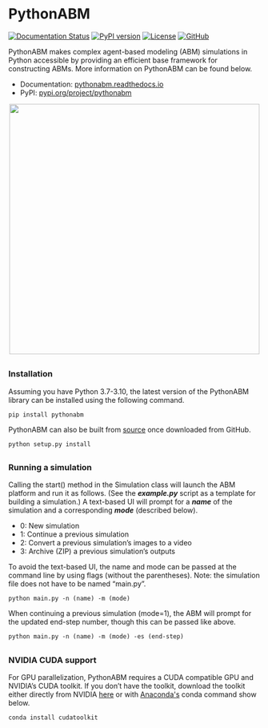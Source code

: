 # PythonABM
[![Documentation Status](https://readthedocs.org/projects/pythonabm/badge/?version=latest)](https://pythonabm.readthedocs.io/en/latest/?badge=latest)
[![PyPI version](https://badge.fury.io/py/pythonabm.svg)](https://badge.fury.io/py/pythonabm)
[![License](https://img.shields.io/badge/License-Apache_2.0-blue.svg)](https://opensource.org/licenses/Apache-2.0)
[![GitHub](https://badgen.net/badge/icon/github?icon=github&label)](https://github.com/kemplab/pythonabm)



PythonABM makes complex agent-based modeling (ABM) simulations in Python accessible by providing an efficient base framework
for constructing ABMs. More information on PythonABM can be found below.

* Documentation:  [pythonabm.readthedocs.io](https://pythonabm.readthedocs.io/en/latest/index.html)
* PyPI:  [pypi.org/project/pythonabm](https://pypi.org/project/pythonabm/)

<p align="center">
    <img src="https://github.com/kemplab/pythonabm/blob/main/docs/front_image.png?raw=true" alt="" width="500">
<p>


## 
### Installation
Assuming you have Python 3.7-3.10, the latest version of the PythonABM library can be installed using the following command.
```
pip install pythonabm
```

PythonABM can also be built from [source](https://github.com/kemplab/pythonabm) once downloaded from GitHub.
```
python setup.py install
```

##

### Running a simulation
Calling the start() method in the Simulation class will launch the ABM platform and run it as follows.
(See the ***example.py*** script as a template for building a simulation.) A
text-based UI will prompt for a ***name*** of the simulation and a corresponding ***mode*** (described below).
- 0: New simulation
- 1: Continue a previous simulation
- 2: Convert a previous simulation’s images to a video
- 3: Archive (ZIP) a previous simulation’s outputs

To avoid the text-based UI, the name and mode can be passed at the
command line by using flags (without the parentheses). Note: the
simulation file does not have to be named “main.py”.
```
python main.py -n (name) -m (mode)
```

When continuing a previous simulation (mode=1), the ABM will prompt for
the updated end-step number, though this can be passed like above.
```
python main.py -n (name) -m (mode) -es (end-step)
```

##

### NVIDIA CUDA support
For GPU parallelization, PythonABM requires a CUDA compatible GPU and NVIDIA’s
CUDA toolkit. If you don’t have the toolkit, download the
toolkit either directly from NVIDIA
[here](https://developer.nvidia.com/cuda-downloads) or with [Anaconda's](https://www.anaconda.com/) conda
command show below.

```
conda install cudatoolkit
```

##
